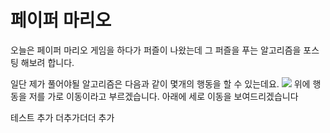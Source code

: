 # 페이퍼 마리오  

오늘은 페이퍼 마리오 게임을 하다가 퍼즐이 나왔는데 그 퍼즐을 푸는 알고리즘을 포스팅 해보려 합니다.

일단 제가 풀어야될 알고리즘은 다음과 같이 몇개의 행동을 할 수 있는데요.
![](/images/paper_mario/1.gif)
위에 행동을 저를 가로 이동이라고 부르겠습니다.
아래에 세로 이동을 보여드리겠습니다

테스트
추가 더추가더더 추가
